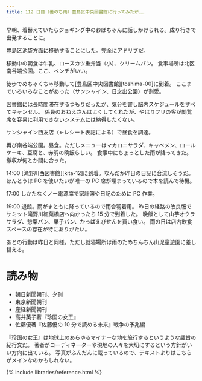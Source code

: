 ```yaml
---
title: 112 日目（曇のち雨）豊島区中央図書館に行ってみたが……
---
```


早朝、着替えていたらジョギング中のおばちゃんに話しかけられる。成り行きで出発することに。

豊島区池袋方面に移動することにした。完全にアドリブだ。

移動中の朝食は牛乳、ロースカツ重弁当（小）、クリームパン。
食事場所は北区南谷端公園。ここ、ベンチがいい。

徒歩でめちゃくちゃ移動して[豊島区中央図書館][toshima-00]に到着。
ここまでいろいろなことがあった（サンシャイン、日之出公園）が割愛。

図書館には長時間滞在するつもりだったが、気分を害し脳内スケジュールをすべてキャンセル。
係員のおねえさんはよくしてくれたが、やはりフリの客が閲覧席を容易に利用できないシステムには納得したくない。

サンシャイン西友店（←レシート表記による）で昼食を調達。

再び南谷端公園。昼食。ただしメニューはマカロニサラダ、キャベメン、ロールケーキ、豆腐と、赤羽の晩飯らしい。
食事中にちょっとした雨が降ってきた。撤収が何とか間に合った。

14:00 [滝野川西図書館][kita-12]に到着。なんだか昨日の日記に合流しそうだ。
ほんとうは PC を使いたいが唯一の PC 席が埋まっているので本を読んで待機。

17:00 しかたなくノー電源席で家計簿や日記のために PC 作業。

19:00 退館。雨がまともに降っているので雨合羽着用。
昨日の経路の改良版でサミット滝野川紅葉橋店へ向かったら 15 分で到着した。
晩飯として山芋オクラサラダ、惣菜パン、菓子パン、かっぱえびせんを買い食い。
雨の日は店内飲食スペースの存在が特にありがたい。

あとの行動は昨日と同様。ただし就寝場所は雨のためちんちん山児童遊園に差し替える。

# 読み物

* 朝日新聞朝刊、夕刊
* 東京新聞朝刊
* 産経新聞朝刊
* 高井英子著『珍国の女王』
* 佐藤優著『佐藤優の 10 分で読める未来』戦争の予兆編

『珍国の女王』は地球上のあらゆるマイナーな地を旅行するというような趣旨の紀行文だ。
著者がコーディネーターや現地の人々を大切にするという方針がいい方向に出ている。
写真がふんだんに載っているので、テキストよりはこちらがメインなのかもしれない。

{% include libraries/reference.html %}
